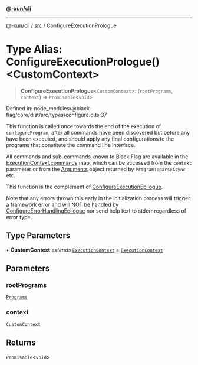[**@-xun/cli**](../../README.md)

***

[@-xun/cli](../../README.md) / [src](../README.md) / ConfigureExecutionPrologue

# Type Alias: ConfigureExecutionPrologue()\<CustomContext\>

> **ConfigureExecutionPrologue**\<`CustomContext`\>: (`rootPrograms`, `context`) => `Promisable`\<`void`\>

Defined in: node\_modules/@black-flag/core/dist/src/types/configure.d.ts:37

This function is called once towards the end of the execution of
`configureProgram`, after all commands have been discovered but before any
have been executed, and should apply any final configurations to the programs
that constitute the command line interface.

All commands and sub-commands known to Black Flag are available in the
[ExecutionContext.commands](ExecutionContext.md#commands) map, which can be accessed from the
`context` parameter or from the [Arguments](Arguments.md) object returned by
`Program::parseAsync` etc.

This function is the complement of [ConfigureExecutionEpilogue](ConfigureExecutionEpilogue.md).

Note that any errors thrown this early in the initialization process will
trigger a framework error and will NOT be handled by
[ConfigureErrorHandlingEpilogue](ConfigureErrorHandlingEpilogue.md) nor send help text to stderr
regardless of error type.

## Type Parameters

• **CustomContext** *extends* [`ExecutionContext`](ExecutionContext.md) = [`ExecutionContext`](ExecutionContext.md)

## Parameters

### rootPrograms

[`Programs`](Programs.md)

### context

`CustomContext`

## Returns

`Promisable`\<`void`\>
